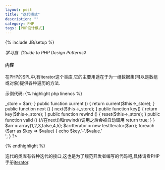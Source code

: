 ```yaml
---
layout: post
title: "迭代模式"
description: ""
category: PHP
tags: [PHP设计模式]
---
```

{% include JB/setup %}

*学习自《Guide to PHP Design Patterns》*

#### 内容
在PHP的SPL中,有iterator这个类库,它的主要用途在于为一组数据集(可以是数组或对象)提供各种遍历的方法.

<!--more-->
示例代码:
{% highlight php linenos %}
<?php 
class testIterator implements iterator {
    private $_store;//存储数据的集合

    public function __construct (&$arr) {
        $this->_store = $arr;
    }

    public function current () {
        return current($this->_store);
    }

    public function next () {
        next($this->_store);
    }

    public function key() {
        return key($this->_store);
    }

    public function rewind () {
        reset($this->_store);
    }

    public function valid () {//在next()和rewind()调用之后会被自动调用
        return true;
    }
}
$arr         = array(1,2,3,false,4,5);
$arrIterator = new testIterator($arr);
foreach ($arr as $key => $value) {
    echo $key.'-'.$value.'<br />';
}
?>
{% endhighlight %}

迭代的类库有各种迭代的接口,这也是为了规范开发者编写的代码吧,具体请看PHP手册[iterator](http://cn2.php.net/manual/en/class.iterator.php).